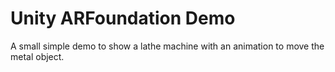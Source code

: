 # Unity ARFoundation Demo

A small simple demo to show a lathe machine with an animation to move the metal object.
